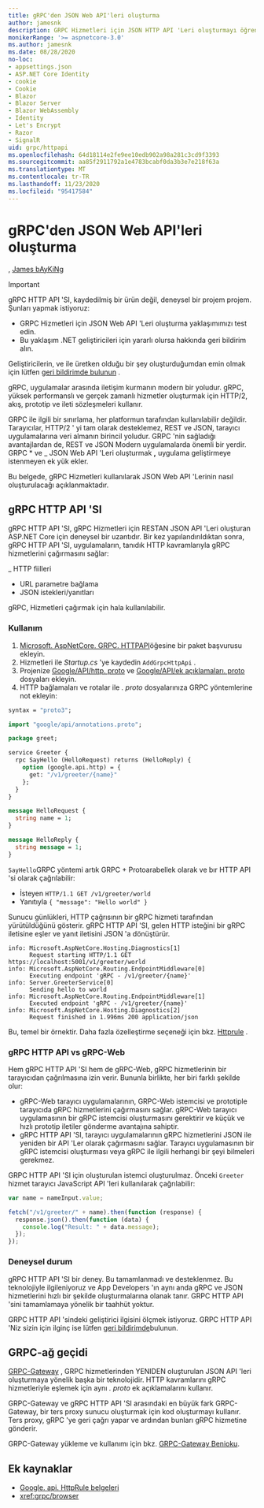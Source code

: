 ```yaml
---
title: gRPC'den JSON Web API'leri oluşturma
author: jamesnk
description: GRPC Hizmetleri için JSON HTTP API 'Leri oluşturmayı öğrenin.
monikerRange: '>= aspnetcore-3.0'
ms.author: jamesnk
ms.date: 08/28/2020
no-loc:
- appsettings.json
- ASP.NET Core Identity
- cookie
- Cookie
- Blazor
- Blazor Server
- Blazor WebAssembly
- Identity
- Let's Encrypt
- Razor
- SignalR
uid: grpc/httpapi
ms.openlocfilehash: 64d18114e2fe9ee10edb902a98a281c3cd9f3393
ms.sourcegitcommit: aa85f2911792a1e4783bcabf0da3b3e7e218f63a
ms.translationtype: MT
ms.contentlocale: tr-TR
ms.lasthandoff: 11/23/2020
ms.locfileid: "95417584"
---
```

# <a name="create-json-web-apis-from-grpc"></a>gRPC'den JSON Web API'leri oluşturma

, [James bAyKiNg](https://twitter.com/jamesnk)

> [!IMPORTANT]
> gRPC HTTP API 'SI, kaydedilmiş bir ürün değil, deneysel bir projem projem. Şunları yapmak istiyoruz:
>
> * GRPC Hizmetleri için JSON Web API 'Leri oluşturma yaklaşımımızı test edin.
> * Bu yaklaşım .NET geliştiricileri için yararlı olursa hakkında geri bildirim alın.
>
> Geliştiricilerin, ve ile üretken olduğu bir şey oluşturduğumdan emin olmak için lütfen [geri bildirimde bulunun](https://github.com/grpc/grpc-dotnet/issues/167) .

gRPC, uygulamalar arasında iletişim kurmanın modern bir yoludur. gRPC, yüksek performanslı ve gerçek zamanlı hizmetler oluşturmak için HTTP/2, akış, prototip ve ileti sözleşmeleri kullanır.

GRPC ile ilgili bir sınırlama, her platformun tarafından kullanılabilir değildir. Tarayıcılar, HTTP/2 ' yi tam olarak desteklemez, REST ve JSON, tarayıcı uygulamalarına veri almanın birincil yoludur. GRPC 'nin sağladığı avantajlardan de, REST ve JSON Modern uygulamalarda önemli bir yerdir. GRPC * ve _ JSON Web API 'Leri oluşturmak **,** uygulama geliştirmeye istenmeyen ek yük ekler.

Bu belgede, gRPC Hizmetleri kullanılarak JSON Web API 'Lerinin nasıl oluşturulacağı açıklanmaktadır.

## <a name="grpc-http-api"></a>gRPC HTTP API 'SI

gRPC HTTP API 'SI, gRPC Hizmetleri için RESTAN JSON API 'Leri oluşturan ASP.NET Core için deneysel bir uzantıdır. Bir kez yapılandırıldıktan sonra, gRPC HTTP API 'SI, uygulamaların, tanıdık HTTP kavramlarıyla gRPC hizmetlerini çağırmasını sağlar:

_ HTTP fiilleri
* URL parametre bağlama
* JSON istekleri/yanıtları

gRPC, Hizmetleri çağırmak için hala kullanılabilir.

### <a name="usage"></a>Kullanım

1. [Microsoft. AspNetCore. GRPC. HTTPAPI](https://www.nuget.org/packages/Microsoft.AspNetCore.Grpc.HttpApi)öğesine bir paket başvurusu ekleyin.
1. Hizmetleri ile *Startup.cs* 'ye kaydedin `AddGrpcHttpApi` .
1. Projenize [Google/API/http. proto](https://github.com/aspnet/AspLabs/blob/c1e59cacf7b9606650d6ec38e54fa3a82377f360/src/GrpcHttpApi/sample/Proto/google/api/http.proto) ve [Google/API/ek açıklamaları. proto](https://github.com/aspnet/AspLabs/blob/c1e59cacf7b9606650d6ec38e54fa3a82377f360/src/GrpcHttpApi/sample/Proto/google/api/annotations.proto) dosyaları ekleyin.
1. HTTP bağlamaları ve rotalar ile *. proto* dosyalarınıza GRPC yöntemlerine not ekleyin:

```protobuf
syntax = "proto3";

import "google/api/annotations.proto";

package greet;

service Greeter {
  rpc SayHello (HelloRequest) returns (HelloReply) {
    option (google.api.http) = {
      get: "/v1/greeter/{name}"
    };
  }
}

message HelloRequest {
  string name = 1;
}

message HelloReply {
  string message = 1;
}
```

`SayHello`GRPC yöntemi artık GRPC + Protoarabellek olarak ve bır HTTP API 'si olarak çağrılabilir:

* İsteyen `HTTP/1.1 GET /v1/greeter/world`
* Yanıtıyla `{ "message": "Hello world" }`

Sunucu günlükleri, HTTP çağrısının bir gRPC hizmeti tarafından yürütüldüğünü gösterir. gRPC HTTP API 'SI, gelen HTTP isteğini bir gRPC iletisine eşler ve yanıt iletisini JSON 'a dönüştürür.

```
info: Microsoft.AspNetCore.Hosting.Diagnostics[1]
      Request starting HTTP/1.1 GET https://localhost:5001/v1/greeter/world
info: Microsoft.AspNetCore.Routing.EndpointMiddleware[0]
      Executing endpoint 'gRPC - /v1/greeter/{name}'
info: Server.GreeterService[0]
      Sending hello to world
info: Microsoft.AspNetCore.Routing.EndpointMiddleware[1]
      Executed endpoint 'gRPC - /v1/greeter/{name}'
info: Microsoft.AspNetCore.Hosting.Diagnostics[2]
      Request finished in 1.996ms 200 application/json
```

Bu, temel bir örnektir. Daha fazla özelleştirme seçeneği için bkz. [Httprule](https://cloud.google.com/service-infrastructure/docs/service-management/reference/rpc/google.api#google.api.HttpRule) .

### <a name="grpc-http-api-vs-grpc-web"></a>gRPC HTTP API vs gRPC-Web

Hem gRPC HTTP API 'SI hem de gRPC-Web, gRPC hizmetlerinin bir tarayıcıdan çağrılmasına izin verir. Bununla birlikte, her biri farklı şekilde olur:

* gRPC-Web tarayıcı uygulamalarının, GRPC-Web istemcisi ve prototiple tarayıcıda gRPC hizmetlerini çağırmasını sağlar. gRPC-Web tarayıcı uygulamasının bir gRPC istemcisi oluşturmasını gerektirir ve küçük ve hızlı prototip iletiler gönderme avantajına sahiptir.
* gRPC HTTP API 'SI, tarayıcı uygulamalarının gRPC hizmetlerini JSON ile yeniden bir API 'Ler olarak çağırmasını sağlar. Tarayıcı uygulamasının bir gRPC istemcisi oluşturması veya gRPC ile ilgili herhangi bir şeyi bilmeleri gerekmez.

GRPC HTTP API 'SI için oluşturulan istemci oluşturulmaz. Önceki `Greeter` hizmet tarayıcı JavaScript API 'leri kullanılarak çağrılabilir:

```javascript
var name = nameInput.value;

fetch("/v1/greeter/" + name).then(function (response) {
  response.json().then(function (data) {
    console.log("Result: " + data.message);
  });
});
```

### <a name="experimental-status"></a>Deneysel durum

gRPC HTTP API 'SI bir deney. Bu tamamlanmadı ve desteklenmez. Bu teknolojiyle ilgileniyoruz ve App Developers 'ın aynı anda gRPC ve JSON hizmetlerini hızlı bir şekilde oluşturmalarına olanak tanır. GRPC HTTP API 'sini tamamlamaya yönelik bir taahhüt yoktur.

GRPC HTTP API 'sindeki geliştirici ilgisini ölçmek istiyoruz. GRPC HTTP API 'Niz sizin için ilginç ise lütfen [geri bildirimde](https://github.com/grpc/grpc-dotnet/issues/167)bulunun.

## <a name="grpc-gateway"></a>GRPC-ağ geçidi

[GRPC-Gateway](https://grpc-ecosystem.github.io/grpc-gateway/) , GRPC hizmetlerinden YENIDEN oluşturulan JSON API 'leri oluşturmaya yönelik başka bir teknolojidir. HTTP kavramlarını gRPC hizmetleriyle eşlemek için aynı *. proto* ek açıklamalarını kullanır.

GRPC-Gateway ve gRPC HTTP API 'SI arasındaki en büyük fark GRPC-Gateway, bir ters proxy sunucu oluşturmak için kod oluşturmayı kullanır. Ters proxy, gRPC 'ye geri çağrı yapar ve ardından bunları gRPC hizmetine gönderir.

GRPC-Gateway yükleme ve kullanımı için bkz. [GRPC-Gateway Benioku](https://github.com/grpc-ecosystem/grpc-gateway/#grpc-gateway).

## <a name="additional-resources"></a>Ek kaynaklar

* [Google. api. HttpRule belgeleri](https://cloud.google.com/service-infrastructure/docs/service-management/reference/rpc/google.api#google.api.HttpRule)
* <xref:grpc/browser>

